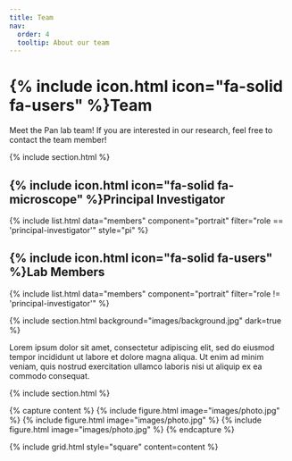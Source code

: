 ```yaml
---
title: Team
nav:
  order: 4
  tooltip: About our team
---
```


# {% include icon.html icon="fa-solid fa-users" %}Team

Meet the Pan lab team! If you are interested in our research, feel free to contact the team member!

{% include section.html %}

## {% include icon.html icon="fa-solid fa-microscope" %}Principal Investigator
<!-- PI单独区域，使用1列布局突出显示 -->
{% include list.html 
  data="members" 
  component="portrait" 
  filter="role == 'principal-investigator'" 
  style="pi"  <!-- 传递样式参数给列表 -->
%}

## {% include icon.html icon="fa-solid fa-users" %}Lab Members
<!-- 其他成员区域，保持原有布局 -->
{% include list.html 
  data="members" 
  component="portrait" 
  filter="role != 'principal-investigator'" 
%}

{% include section.html background="images/background.jpg" dark=true %}

Lorem ipsum dolor sit amet, consectetur adipiscing elit, sed do eiusmod tempor
incididunt ut labore et dolore magna aliqua. Ut enim ad minim veniam, quis
nostrud exercitation ullamco laboris nisi ut aliquip ex ea commodo consequat.

{% include section.html %}

{% capture content %}
{% include figure.html image="images/photo.jpg" %}
{% include figure.html image="images/photo.jpg" %}
{% include figure.html image="images/photo.jpg" %}
{% endcapture %}

{% include grid.html style="square" content=content %}
